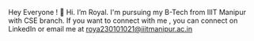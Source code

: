 Hey Everyone ! 👋
Hi. I’m Royal. I'm pursuing my B-Tech from IIIT Manipur with CSE branch.
If you want to connect with me , you can connect on LinkedIn or email me at roya230101021@iiitmanipur.ac.in

